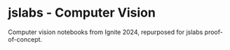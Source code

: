 # jslabs - Computer Vision

Computer vision notebooks from Ignite 2024, repurposed for jslabs proof-of-concept.

